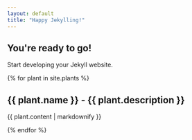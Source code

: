 ```yaml
---
layout: default
title: "Happy Jekylling!"
---
```


## You're ready to go!

Start developing your Jekyll website.

{% for plant in site.plants  %}
  <h2>{{ plant.name }} - {{ plant.description }}</h2>
  <p>{{ plant.content | markdownify }}</p>
{% endfor %}